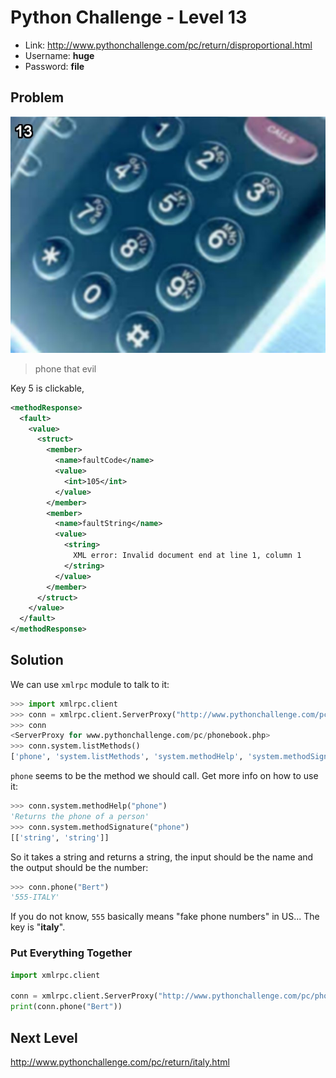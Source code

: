 # Python Challenge - Level 13

- Link: http://www.pythonchallenge.com/pc/return/disproportional.html
- Username: **huge**
- Password: **file**

## Problem

![](images/disprop.jpg)



> phone that evil 

Key 5 is clickable,

```xml
<methodResponse>
  <fault>
    <value>
      <struct>
        <member>
          <name>faultCode</name>
          <value>
            <int>105</int>
          </value>
        </member>
        <member>
          <name>faultString</name>
          <value>
            <string>
              XML error: Invalid document end at line 1, column 1
            </string>
          </value>
        </member>
      </struct>
    </value>
  </fault>
</methodResponse>
```

## Solution

We can use ``xmlrpc`` module to talk to it:

```python
>>> import xmlrpc.client
>>> conn = xmlrpc.client.ServerProxy("http://www.pythonchallenge.com/pc/phonebook.php")
>>> conn
<ServerProxy for www.pythonchallenge.com/pc/phonebook.php>
>>> conn.system.listMethods()
['phone', 'system.listMethods', 'system.methodHelp', 'system.methodSignature', 'system.multicall', 'system.getCapabilities']
```

``phone`` seems to be the method we should call. Get more info on how to use it:

```python
>>> conn.system.methodHelp("phone")
'Returns the phone of a person'
>>> conn.system.methodSignature("phone")
[['string', 'string']]
```

So it takes a string and returns a string, the input should be the name and the output should be the number:

```python
>>> conn.phone("Bert")
'555-ITALY'
```

If you do not know, ``555`` basically means "fake phone numbers" in US... The key is "**italy**".

### Put Everything Together

```python
import xmlrpc.client

conn = xmlrpc.client.ServerProxy("http://www.pythonchallenge.com/pc/phonebook.php")
print(conn.phone("Bert"))
```

## Next Level

http://www.pythonchallenge.com/pc/return/italy.html

<div class="ad">
<script src='//z-na.amazon-adsystem.com/widgets/onejs?MarketPlace=US&amp;adInstanceId=0f3c2d71-0c18-4aca-be44-ba6e8892af33&amp;storeId=xstore0b-20'></script> 
</div>  